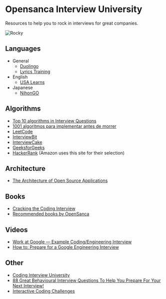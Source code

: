 # Opensanca Interview University
Resources to help you to rock in interviews for great companies.

![Rocky](https://static1.squarespace.com/static/51b3dc8ee4b051b96ceb10de/t/568ed98f1115e085239dfea8/1452202542389/?format=1500w)

## Languages

* General
  * [Duolingo](https://www.duolingo.com/)
  * [Lyrics Training](http://lyricstraining.com/)
* English
  * [USA Learns](http://www.usalearns.org/)
* Japanese
  * [NihonGO](http://cursonihongo.com.br/)

## Algorithms

- [Top 10 algorithms in Interview Questions](http://www.geeksforgeeks.org/top-10-algorithms-in-interview-questions/)
- [1001 algoritmos para implementar antes de morrer](https://github.com/hacktoon/1001)
- [LeetCode](https://leetcode.com/)
- [InterviewBit](https://www.interviewbit.com/)
- [InterviewCake](https://www.interviewcake.com/)
- [GeeksforGeeks](http://www.geeksforgeeks.org/)
- [HackerRank](https://www.hackerrank.com/) (Amazon uses this site for their selection)

## Architecture

- [The Architecture of Open Source Applications](http://aosabook.org/en/index.html)

## Books

- [Cracking the Coding Interview](https://www.amazon.com/Cracking-Coding-Interview-Programming-Questions/dp/098478280X)
- [Recommended books by OpenSanca](https://github.com/opensanca/recommended_books)

## Videos

- [Work at Google — Example Coding/Engineering Interview](https://www.youtube.com/watch?v=XKu_SEDAykw)
- [How to: Prepare for a Google Engineering Interview](https://www.youtube.com/watch?v=ko-KkSmp-Lk)

## Other

- [Coding Interview University](https://github.com/jwasham/coding-interview-university)
- [88 Great Behavioural Interview Questions To Help You Prepare For Your Next Interview!](http://interviewiq.com.au/88-great-behavioural-interview-questions-to-help-you-prepare-for-your-next-interview)
- [Interactive Coding Challenges](https://github.com/donnemartin/interactive-coding-challenges)
